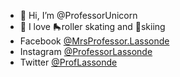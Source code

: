 <!---
ProfessorUnicorn/ProfessorUnicorn is a ✨ special ✨ repository because its `README.md` (this file) appears on your GitHub profile.
You can click the Preview link to take a look at your changes.
--->

- 🦄 Hi, I’m @ProfessorUnicorn
- 💞️ I love 🛼roller skating and 🎿skiing
- Facebook <a 
     href="https://www.facebook.com/mrsprofessor.lassonde" 
     target=_blank>@MrsProfessor.Lassonde</a>
- Instagram <a 
     href="https://www.instagram.com/professorlassonde/" 
     target=_blank>@ProfessorLassonde</a> 
- Twitter <a 
     href="https://twitter.com/ProfLassonde" 
     target=_blank>@ProfLassonde</a>      